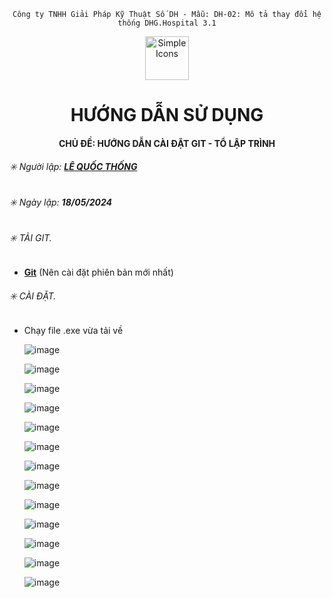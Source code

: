 <div align="center">

`Công ty TNHH Giải Pháp Kỹ Thuật Số DH - Mẫu: DH-02: Mô tả thay đổi hệ thống DHG.Hospital 3.1`

</div>

<div align="center">
  <img src="https://raw.githubusercontent.com/dh-hos/dhg.hospitalprinter/main/Deploy_Tools/Logo.ico" alt="Simple Icons" width=70>
  <h1>HƯỚNG DẪN SỬ DỤNG</h1>  
</div>
<div align="center">

#### CHỦ ĐỀ: HƯỚNG DẪN CÀI ĐẶT GIT - TỔ LẬP TRÌNH

</div>

###### :eight_spoked_asterisk: Người lập: [**LÊ QUỐC THỐNG**](https://github.com/lequocthong29)

###### :eight_spoked_asterisk: Ngày lập: **18/05/2024**

###### :eight_spoked_asterisk: TẢI GIT.
- [**Git**](https://git-scm.com/) (Nên cài đặt phiên bản mới nhất)

###### :eight_spoked_asterisk: CÀI ĐẶT.

- Chạy file .exe vừa tải về
  
  ![image](https://i.imgur.com/FVUqPQK.png)

  ![image](https://github.com/dh-hos-code/msbuild-tools/assets/110148171/564fa593-c51e-4933-aeef-cb6a74ef4ff3)

  ![image](https://github.com/dh-hos-code/msbuild-tools/assets/110148171/e2d84a79-dd9a-443f-811a-399431a8d1d1)

  ![image](https://github.com/dh-hos-code/msbuild-tools/assets/110148171/c65722a2-df9f-404f-952c-8b80d9e459dd)

  ![image](https://github.com/dh-hos-code/msbuild-tools/assets/110148171/fc686e23-2e6d-4307-bc9b-181185edcbb7)

  ![image](https://github.com/dh-hos-code/msbuild-tools/assets/110148171/91f31285-d6c1-49f3-808c-70ed8ad10e60)

  ![image](https://github.com/dh-hos-code/msbuild-tools/assets/110148171/d2376176-51e8-4260-8041-f9bfa51ab402)

  ![image](https://github.com/dh-hos-code/msbuild-tools/assets/110148171/92afbc61-0abf-4dc0-b228-968399365d3e)

  ![image](https://github.com/dh-hos-code/msbuild-tools/assets/110148171/802d7ff9-9c50-450a-9bcb-0ddc781b924e)

  ![image](https://github.com/dh-hos-code/msbuild-tools/assets/110148171/2e6cb8c6-796e-41d5-b164-2cc0ecb68ec6)

  ![image](https://github.com/dh-hos-code/msbuild-tools/assets/110148171/94cd7387-9c56-4410-b904-b7d3ec972de8)

  ![image](https://github.com/dh-hos-code/msbuild-tools/assets/110148171/7ebaab97-dd3b-47eb-9670-c4603982dba0)

  ![image](https://github.com/dh-hos-code/msbuild-tools/assets/110148171/7eb25897-8086-4279-bb94-57b69b8aece9)

